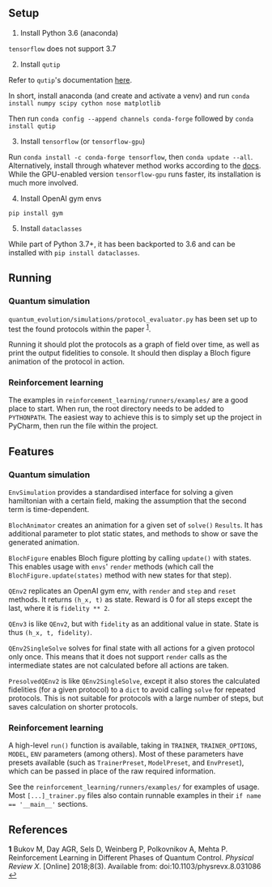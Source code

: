 ## Setup
1. Install Python 3.6 (anaconda)

`tensorflow` does not support 3.7

2. Install `qutip`

Refer to `qutip`'s documentation [here](http://qutip.org/docs/latest/installation.html).

In short, install anaconda (and create and activate a venv)
and run `conda install numpy scipy cython nose matplotlib
`

Then run `conda config --append channels conda-forge`
followed by `conda install qutip`

3. Install `tensorflow` (or `tensorflow-gpu`)

Run `conda install -c conda-forge tensorflow`, then `conda update --all`.
Alternatively, install through whatever method works according to the [docs](https://www.tensorflow.org/install/).
While the GPU-enabled version `tensorflow-gpu` runs faster, its installation is much more involved.

4. Install OpenAI gym envs

`pip install gym`

5. Install `dataclasses`

While part of Python 3.7+, it has been backported to 3.6 and can be installed with `pip install dataclasses`.


## Running

### Quantum simulation

`quantum_evolution/simulations/protocol_evaluator.py` has been set up to test the found protocols within the paper <sup id="a1">[1](#paper)</sup>.

Running it should plot the protocols as a graph of field over time, as well as print the output fidelities to console.
It should then display a Bloch figure animation of the protocol in action.


### Reinforcement learning

The examples in `reinforcement_learning/runners/examples/` are a good place to start. 
When run, the root directory needs to be added to `PYTHONPATH`. 
The easiest way to achieve this is to simply set up the project in PyCharm, then run the file within the project.


## Features

### Quantum simulation

`EnvSimulation` provides a standardised interface for solving a given hamiltonian with a certain field, making the assumption that the second term is time-dependent.

`BlochAnimator` creates an animation for a given set of `solve()` `Results`. 
It has additional parameter to plot static states, and methods to show or save the generated animation.

`BlochFigure` enables Bloch figure plotting by calling `update()` with states. 
This enables usage with `envs`' `render` methods (which call the `BlochFigure.update(states)` method with new states for that step).

`QEnv2` replicates an OpenAI gym env, with `render` and `step` and `reset` methods.
It returns `(h_x, t)` as state. Reward is 0 for all steps except the last, where it is `fidelity ** 2`. 

`QEnv3` is like `QEnv2`, but with `fidelity` as an additional value in state. State is thus `(h_x, t, fidelity)`.

`QEnv2SingleSolve` solves for final state with all actions for a given protocol only once. 
This means that it does not support `render` calls as the intermediate states are not calculated before all actions are taken.

`PresolvedQEnv2` is like `QEnv2SingleSolve`, except it also stores the calculated fidelities (for a given protocol) to a `dict` to avoid calling `solve` for repeated protocols.
This is not suitable for protocols with a large number of steps, but saves calculation on shorter protocols.

### Reinforcement learning

A high-level `run()` function is available, taking in `TRAINER`, `TRAINER_OPTIONS`, `MODEL`, `ENV` parameters (among others).
Most of these parameters have presets available (such as `TrainerPreset`, `ModelPreset`, and `EnvPreset`), which can be passed in place of the raw required information.

See the `reinforcement_learning/runners/examples/` for examples of usage. Most `[...]_trainer.py` files also contain runnable examples in their `if name == '__main__'` sections. 


## References

<b id="paper">1</b> Bukov M, Day AGR, Sels D, Weinberg P, Polkovnikov A, Mehta P. Reinforcement Learning in Different Phases of Quantum Control. _Physical Review X_. [Online] 2018;8(3). Available from: doi:10.1103/physrevx.8.031086  [↩](#a1)